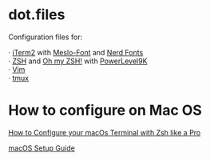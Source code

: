 # dot.files

Configuration files for:

· [iTerm2](https://iterm2.com/) with [Meslo-Font](https://github.com/andreberg/Meslo-Font) and [Nerd Fonts](https://github.com/ryanoasis/nerd-fonts) <br/>
· [ZSH](https://github.com/ohmyzsh/ohmyzsh/wiki/Installing-ZSH) and [Oh my ZSH!](https://github.com/ohmyzsh/ohmyzsh) with [PowerLevel9K](https://github.com/Powerlevel9k/powerlevel9k)<br/>
· [Vim](https://github.com/vim/vim)<br/>
· [tmux](https://github.com/tmux/tmux/wiki)<br/>

# How to configure on Mac OS

[How to Configure your macOs Terminal with Zsh like a Pro](https://www.freecodecamp.org/news/how-to-configure-your-macos-terminal-with-zsh-like-a-pro-c0ab3f3c1156/)

[macOS Setup Guide](https://sourabhbajaj.com/mac-setup/)
